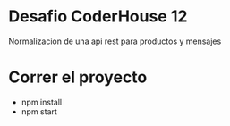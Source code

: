 # Desafio CoderHouse 12

Normalizacion de una api rest para productos y mensajes

# Correr el proyecto

- npm install
- npm start
